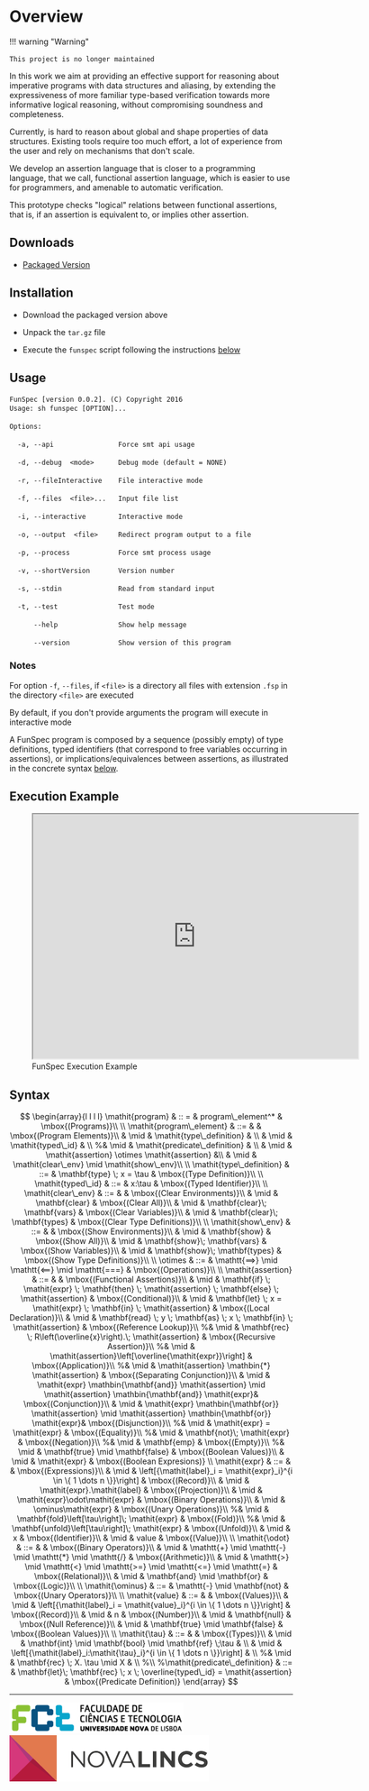 # Overview

!!! warning "Warning"

    This project is no longer maintained

In this work we aim at providing an effective support for reasoning about
imperative programs with data structures and aliasing, by extending the
expressiveness of more familiar type-based verification towards more informative
logical reasoning, without compromising soundness and completeness.

Currently, is hard to reason about global and shape properties of data
structures. Existing tools require too much effort, a lot of experience from the
user and rely on mechanisms that don't scale.

We develop an assertion language that is closer to a programming language, that
we call, functional assertion language, which is easier to use for programmers,
and amenable to automatic verification.

This prototype checks "logical" relations between functional assertions, that
is, if an assertion is equivalent to, or implies other assertion.

## Downloads

- [Packaged Version][prototype]

## Installation

- Download the packaged version above

- Unpack the `tar.gz` file

- Execute the `funspec` script following the instructions [below](#usage)

## Usage

```
FunSpec [version 0.0.2]. (C) Copyright 2016
Usage: sh funspec [OPTION]...

Options:

  -a, --api                Force smt api usage

  -d, --debug  <mode>      Debug mode (default = NONE)

  -r, --fileInteractive    File interactive mode

  -f, --files  <file>...   Input file list

  -i, --interactive        Interactive mode

  -o, --output  <file>     Redirect program output to a file

  -p, --process            Force smt process usage

  -v, --shortVersion       Version number

  -s, --stdin              Read from standard input

  -t, --test               Test mode

      --help               Show help message

      --version            Show version of this program
```

### Notes

For option `-f`, `--files`, if `<file>` is a directory all files with
extension `.fsp` in the directory `<file>` are executed

By default, if you don't provide arguments the program will execute in
interactive mode

A FunSpec program is composed by a sequence (possibly empty) of type
definitions, typed identifiers (that correspond to free variables occurring in
assertions), or implications/equivalences between assertions, as illustrated in
the concrete syntax [below](#syntax).

## Execution Example

<figure markdown>
<iframe width="578" height="434" src="https://www.youtube.com/embed/KB9wWof3eBI" title="FunSpec Execution Example" allow="accelerometer; autoplay; clipboard-write; encrypted-media; gyroscope; picture-in-picture" allowfullscreen></iframe>
<figcaption>FunSpec Execution Example</figcaption>
</figure>

## Syntax

$$
\begin{array}{l l l l} 
\mathit{program} & :: = & program\_element^* & \mbox{(Programs)}\\
\\
\mathit{program\_element} & ::= & & \mbox{(Program Elements)}\\ 
& \mid & \mathit{type\_definition} & \\
& \mid & \mathit{typed\_id} & \\
%& \mid & \mathit{predicate\_definition} & \\
& \mid & \mathit{assertion} \otimes \mathit{assertion} &\\
& \mid & \mathit{clear\_env} \mid \mathit{show\_env}\\
\\
\mathit{type\_definition} & ::= & \mathbf{type} \; x = \tau & \mbox{(Type Definition)}\\ 
\\
\mathit{typed\_id} & ::= & x:\tau & \mbox{(Typed Identifier)}\\ 
\\
\mathit{clear\_env} & ::= & & \mbox{(Clear Environments)}\\
& \mid & \mathbf{clear} & \mbox{(Clear All)}\\
& \mid & \mathbf{clear}\; \mathbf{vars} & \mbox{(Clear Variables)}\\
& \mid & \mathbf{clear}\; \mathbf{types} & \mbox{(Clear Type Definitions)}\\
\\
\mathit{show\_env} & ::= & & \mbox{(Show Environments)}\\
& \mid & \mathbf{show} & \mbox{(Show All)}\\
& \mid & \mathbf{show}\; \mathbf{vars} & \mbox{(Show Variables)}\\
& \mid & \mathbf{show}\; \mathbf{types} & \mbox{(Show Type Definitions)}\\
\\
\otimes & ::= & \mathtt{==>} \mid \mathtt{<==} \mid \mathtt{===} & \mbox{(Operations)}\\ 
\\
\mathit{assertion} & ::= & & \mbox{(Functional Assertions)}\\ 
& \mid & \mathbf{if} \; \mathit{expr} \; \mathbf{then} \; \mathit{assertion} \; \mathbf{else} \; \mathit{assertion} & \mbox{(Conditional)}\\ 
& \mid & \mathbf{let} \; x = \mathit{expr} \; \mathbf{in} \; \mathit{assertion} & \mbox{(Local Declaration)}\\ 
& \mid & \mathbf{read} \; y \; \mathbf{as} \; x \; \mathbf{in} \; \mathit{assertion} & \mbox{(Reference Lookup)}\\
%& \mid & \mathbf{rec} \; R\left(\overline{x}\right).\; \mathit{assertion} & \mbox{(Recursive Assertion)}\\
%& \mid & \mathit{assertion}\left[\overline{\mathit{expr}}\right] & \mbox{(Application)}\\
%& \mid & \mathit{assertion} \mathbin{*} \mathit{assertion} & \mbox{(Separating Conjunction)}\\
& \mid & \mathit{expr} \mathbin{\mathbf{and}} \mathit{assertion} \mid \mathit{assertion} \mathbin{\mathbf{and}} \mathit{expr}& \mbox{(Conjunction)}\\
& \mid & \mathit{expr} \mathbin{\mathbf{or}} \mathit{assertion} \mid \mathit{assertion} \mathbin{\mathbf{or}} \mathit{expr}& \mbox{(Disjunction)}\\
%& \mid & \mathit{expr} = \mathit{expr} & \mbox{(Equality)}\\
%& \mid & \mathbf{not}\; \mathit{expr} & \mbox{(Negation)}\\
%& \mid & \mathbf{emp} & \mbox{(Empty)}\\
%& \mid & \mathbf{true} \mid \mathbf{false} & \mbox{(Boolean Values)}\\
& \mid & \mathit{expr} & \mbox{(Boolean Expresions)}
\\
\mathit{expr} & ::= & & \mbox{(Expressions)}\\ 
& \mid & \left[{\mathit{label}_i = \mathit{expr}_i}^{i \in \{ 1 \dots n \}}\right] & \mbox{(Record)}\\
& \mid & \mathit{expr}.\mathit{label} & \mbox{(Projection)}\\
& \mid & \mathit{expr}\odot\mathit{expr} & \mbox{(Binary Operations)}\\
& \mid & \ominus\mathit{expr} & \mbox{(Unary Operations)}\\
%& \mid & \mathbf{fold}\left[\tau\right]\; \mathit{expr} & \mbox{(Fold)}\\
%& \mid & \mathbf{unfold}\left[\tau\right]\; \mathit{expr} & \mbox{(Unfold)}\\
& \mid & x & \mbox{(Identifier)}\\
& \mid & value & \mbox{(Value)}\\
\\
\mathit{\odot} & ::= & & \mbox{(Binary Operators)}\\ 
& \mid & \mathtt{+} \mid \mathtt{-} \mid \mathtt{*} \mid \mathtt{/} & \mbox{(Arithmetic)}\\
& \mid & \mathtt{>} \mid \mathtt{<} \mid \mathtt{>=} \mid \mathtt{<=} \mid \mathtt{=} & \mbox{(Relational)}\\
& \mid & \mathbf{and} \mid \mathbf{or} & \mbox{(Logic)}\\
\\
\mathit{\ominus} & ::= & \mathtt{-} \mid \mathbf{not} & \mbox{(Unary Operators)}\\ 
\\
\mathit{value} & ::= & & \mbox{(Values)}\\ 
& \mid & \left[{\mathit{label}_i = \mathit{value}_i}^{i \in \{ 1 \dots n \}}\right] & \mbox{(Record)}\\
& \mid & n & \mbox{(Number)}\\
& \mid & \mathbf{null} & \mbox{(Null Reference)}\\
& \mid & \mathbf{true} \mid \mathbf{false} & \mbox{(Boolean Values)}\\
\\
\mathit{\tau} & ::= & & \mbox{(Types)}\\ 
& \mid & \mathbf{int} \mid \mathbf{bool} \mid \mathbf{ref} \;\tau & \\
& \mid & \left[{\mathit{label}_i:\mathit{\tau}_i}^{i \in \{ 1 \dots n \}}\right] & \\
%& \mid & \mathbf{rec} \; X. \tau \mid X & \\
%\\
%\mathit{predicate\_definition} & ::= & \mathbf{let}\; \mathbf{rec} \; x \; \overline{typed\_id} =  \mathit{assertion} & \mbox{(Predicate Definition)}
\end{array}
$$

---

<img src="img/fctunl.png" alt="FCT">
<img src="img/logo_novalincs.png" alt="NOVA-LINCS">

[prototype]: prototype/funspec3.tar.gz
